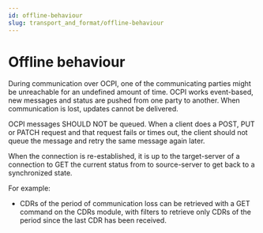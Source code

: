 ```yaml
---
id: offline-behaviour
slug: transport_and_format/offline-behaviour
---
```

# Offline behaviour

During communication over OCPI, one of the communicating parties might be unreachable for an undefined amount of time.
OCPI works event-based, new messages and status are pushed from one party to another. When communication is lost,
updates cannot be delivered.

OCPI messages SHOULD NOT be queued. When a client does a POST, PUT or PATCH request and that request fails or times out,
the client should not queue the message and retry the same message again later.

When the connection is re-established, it is up to the target-server of a connection to GET the current status from to
source-server to get back to a synchronized state.

For example:

* CDRs of the period of communication loss can be retrieved with a GET command on the CDRs module, with filters to
  retrieve only CDRs of the period since the last CDR has been received.
